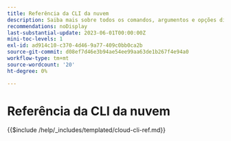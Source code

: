 ```yaml
---
title: Referência da CLI da nuvem
description: Saiba mais sobre todos os comandos, argumentos e opções disponíveis para a ferramenta de linha de comando do Adobe Commerce Magento Cloud.
recommendations: noDisplay
last-substantial-update: 2023-06-01T00:00:00Z
mini-toc-levels: 1
exl-id: ad914c10-c370-4d46-9a77-409c0bb0ca2b
source-git-commit: d08ef7d46e3b94ae54ee99aa63de1b267f4e94a0
workflow-type: tm+mt
source-wordcount: '20'
ht-degree: 0%

---
```


# Referência da CLI da nuvem

{{$include /help/_includes/templated/cloud-cli-ref.md}}

<!-- Last updated from includes: 2025-07-17 11:54:29 -->
